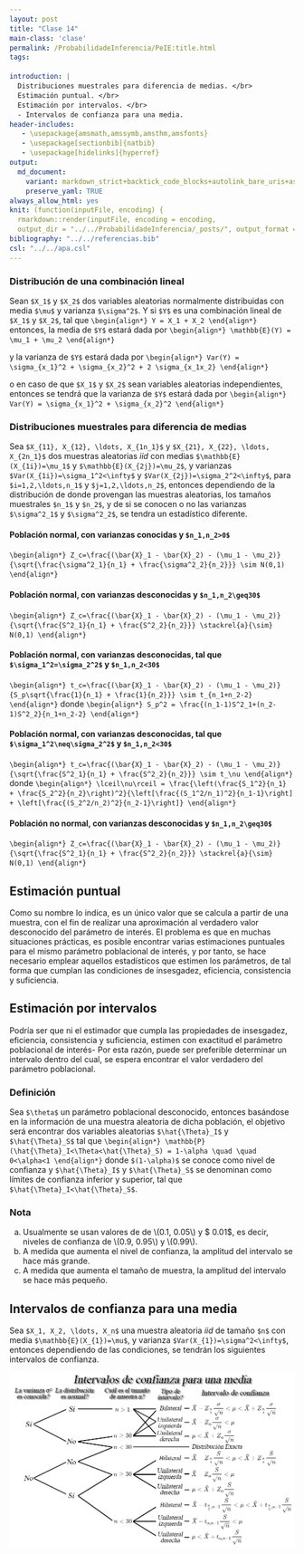 ```yaml
---
layout: post
title: "Clase 14"
main-class: 'clase'
permalink: /ProbabilidadeInferencia/PeIE:title.html
tags:

introduction: |
  Distribuciones muestrales para diferencia de medias. </br>
  Estimación puntual. </br>
  Estimación por intervalos. </br>
  - Intervalos de confianza para una media.
header-includes:
   - \usepackage{amsmath,amssymb,amsthm,amsfonts}
   - \usepackage[sectionbib]{natbib}
   - \usepackage[hidelinks]{hyperref}
output:
  md_document:
    variant: markdown_strict+backtick_code_blocks+autolink_bare_uris+ascii_identifiers+tex_math_single_backslash
    preserve_yaml: TRUE
always_allow_html: yes   
knit: (function(inputFile, encoding) {
  rmarkdown::render(inputFile, encoding = encoding,
  output_dir = "../../ProbabilidadeInferencia/_posts/", output_format = "all")})
bibliography: "../../referencias.bib"
csl: "../../apa.csl"
---
```








### Distribución de una combinación lineal

Sean `$X_1$` y `$X_2$` dos variables aleatorias normalmente distribuidas
con media `$\mu$` y varianza `$\sigma^2$`. Y si `$Y$` es una combinación
lineal de `$X_1$` y `$X_2$`, tal que
`\begin{align*} Y = X_1 + X_2 \end{align*}` entonces, la media de `$Y$`
estará dada por
`\begin{align*} \mathbb{E}(Y) = \mu_1 + \mu_2 \end{align*}`

y la varianza de `$Y$` estará dada por
`\begin{align*} Var(Y) = \sigma_{x_1}^2 + \sigma_{x_2}^2 + 2 \sigma_{x_1x_2} \end{align*}`

o en caso de que `$X_1$` y `$X_2$` sean variables aleatorias
independientes, entonces se tendrá que la varianza de `$Y$` estará dada
por
`\begin{align*} Var(Y) = \sigma_{x_1}^2 + \sigma_{x_2}^2 \end{align*}`

### Distribuciones muestrales para diferencia de medias

Sea `$X_{11}, X_{12}, \ldots, X_{1n_1}$` y
`$X_{21}, X_{22}, \ldots, X_{2n_1}$` dos muestras aleatorias *iid* con
medias `$\mathbb{E}(X_{1i})=\mu_1$` y `$\mathbb{E}(X_{2j})=\mu_2$`, y
varianzas `$Var(X_{1i})=\sigma_1^2<\infty$` y
`$Var(X_{2j})=\sigma_2^2<\infty$`, para `$i=1,2,\ldots,n_1$` y
`$j=1,2,\ldots,n_2$`, entonces dependiendo de la distribución de donde
provengan las muestras aleatorias, los tamaños muestrales `$n_1$` y
`$n_2$`, y de si se conocen o no las varianzas `$\sigma^2_1$` y
`$\sigma^2_2$`, se tendra un estadístico diferente.

#### Población normal, con varianzas conocidas y `$n_1,n_2>0$`

`\begin{align*} Z_c=\frac{(\bar{X}_1 - \bar{X}_2) - (\mu_1 - \mu_2)}{\sqrt{\frac{\sigma^2_1}{n_1} + \frac{\sigma^2_2}{n_2}}} \sim N(0,1) \end{align*}`

#### Población normal, con varianzas desconocidas y `$n_1,n_2\geq30$`

`\begin{align*} Z_c=\frac{(\bar{X}_1 - \bar{X}_2) - (\mu_1 - \mu_2)}{\sqrt{\frac{S^2_1}{n_1} + \frac{S^2_2}{n_2}}} \stackrel{a}{\sim} N(0,1) \end{align*}`

#### Población normal, con varianzas desconocidas, tal que `$\sigma_1^2=\sigma_2^2$` y `$n_1,n_2<30$`

`\begin{align*} t_c=\frac{(\bar{X}_1 - \bar{X}_2) - (\mu_1 - \mu_2)}{S_p\sqrt{\frac{1}{n_1} + \frac{1}{n_2}}} \sim t_{n_1+n_2-2} \end{align*}`
donde
`\begin{align*} S_p^2 = \frac{(n_1-1)S^2_1+(n_2-1)S^2_2}{n_1+n_2-2} \end{align*}`

#### Población normal, con varianzas desconocidas, tal que `$\sigma_1^2\neq\sigma_2^2$` y `$n_1,n_2<30$`

`\begin{align*} t_c=\frac{(\bar{X}_1 - \bar{X}_2) - (\mu_1 - \mu_2)}{\sqrt{\frac{S^2_1}{n_1} + \frac{S^2_2}{n_2}}} \sim t_\nu \end{align*}`
donde
`\begin{align*} \lceil\nu\rceil = \frac{\left(\frac{S_1^2}{n_1} + \frac{S_2^2}{n_2}\right)^2}{\left[\frac{(S_1^2/n_1)^2}{n_1-1}\right] + \left[\frac{(S_2^2/n_2)^2}{n_2-1}\right]} \end{align*}`

#### Población no normal, con varianzas desconocidas y `$n_1,n_2\geq30$`

`\begin{align*} Z_c=\frac{(\bar{X}_1 - \bar{X}_2) - (\mu_1 - \mu_2)}{\sqrt{\frac{S^2_1}{n_1} + \frac{S^2_2}{n_2}}} \stackrel{a}{\sim} N(0,1) \end{align*}`

Estimación puntual
------------------

Como su nombre lo indica, es un único valor que se calcula a partir de
una muestra, con el fin de realizar una aproximación al verdadero valor
desconocido del parámetro de interés. El problema es que en muchas
situaciones prácticas, es posible encontrar varias estimaciones
puntuales para el mismo parámetro poblacional de interés, y por tanto,
se hace necesario emplear aquellos estadísticos que estimen los
parámetros, de tal forma que cumplan las condiciones de insesgadez,
eficiencia, consistencia y suficiencia.

Estimación por intervalos
-------------------------

Podría ser que ni el estimador que cumpla las propiedades de insesgadez,
eficiencia, consistencia y suficiencia, estimen con exactitud el
parámetro poblacional de interés- Por esta razón, puede ser preferible
determinar un intervalo dentro del cual, se espera encontrar el valor
verdadero del parámetro poblacional.

### Definición

Sea `$\theta$` un parámetro poblacional desconocido, entonces basándose
en la información de una muestra aleatoria de dicha población, el
objetivo será encontrar dos variables aleatorias `$\hat{\Theta}_I$` y
`$\hat{\Theta}_S$` tal que
`\begin{align*} \mathbb{P}(\hat{\Theta}_I<\Theta<\hat{\Theta}_S) = 1-\alpha \quad \quad 0<\alpha<1 \end{align*}`
donde `$(1-\alpha)$` se conoce como nivel de confianza y
`$\hat{\Theta}_I$` y `$\hat{\Theta}_S$` se denominan como límites de
confianza inferior y superior, tal que
`$\hat{\Theta}_I<\hat{\Theta}_S$`.

### Nota

<ol type="a">
<li>
Usualmente se usan valores de de \(0.1, 0.05\) y $ 0.01$, es decir,
niveles de confianza de \(0.9, 0.95\) y \(0.99\).
</li>
<li>
A medida que aumenta el nivel de confianza, la amplitud del intervalo se
hace más grande.
</li>
<li>
A medida que aumenta el tamaño de muestra, la amplitud del intervalo se
hace más pequeño.
</li>
</ol>

Intervalos de confianza para una media
--------------------------------------

Sea `$X_1, X_2, \ldots, X_n$` una muestra aleatoria *iid* de tamaño
`$n$` con media `$\mathbb{E}(X_{1})=\mu$`, y varianza
`$Var(X_{1})=\sigma^2<\infty$`, entonces dependiendo de las condiciones,
se tendrán los siguientes intervalos de confianza.

![](../../ProbabilidadeInferencia/images/Intervalos1.jpg)
